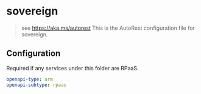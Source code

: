# sovereign

> see https://aka.ms/autorest
> This is the AutoRest configuration file for sovereign.

## Configuration

Required if any services under this folder are RPaaS.

```yaml
openapi-type: arm
openapi-subtype: rpaas
```
